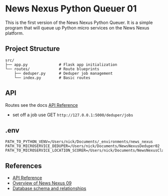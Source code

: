 # News Nexus Python Queuer 01

This is the first version of the News Nexus Python Queuer. It is a simple program that will queue up Python micro services on the News Nexus platform.

## Project Structure

```
src/
├── app.py              # Flask app initialization
└── routes/             # Route blueprints
    ├── deduper.py      # Deduper job management
    └── index.py        # Basic routes
```

## API

Routes see the docs [API Reference](docs/API_REFERENCE.md)

- set off a job use GET `http://127.0.0.1:5000/deduper/jobs`

## .env

```
PATH_TO_PYTHON_VENV=/Users/nick/Documents/_environments/news_nexus
PATH_TO_MICROSERVICE_DEDUPER=/Users/nick/Documents/NewsNexusDeduper02
PATH_TO_MICROSERVICE_LOCATION_SCORER=/Users/nick/Documents/NewsNexusClassifierLocationScorer01
```

## References

- [API Reference](docs/API_REFERENCE.md)
- [Overview of News Nexus 09](docs/NEWS_NEXUS_09.md)
- [Database schema and relationships](docs/DATABASE_OVERVIEW.md)
